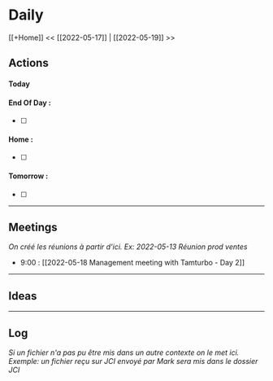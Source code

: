 # Daily
[[+Home]]
<< [[2022-05-17]] | [[2022-05-19]] >>

## Actions
#### Today


#### End Of Day :
- [ ] 

#### Home :
- [ ] 

#### Tomorrow :
- [ ] 
---
## Meetings
*On créé les réunions à partir d'ici. Ex: 2022-05-13 Réunion prod ventes*
- 9:00 : [[2022-05-18 Management meeting with Tamturbo - Day 2]]

---
## Ideas

---
## Log
*Si un fichier n'a pas pu être mis dans un autre contexte on le met ici. Exemple: un fichier reçu sur JCI envoyé par Mark sera mis dans le dossier JCI*

